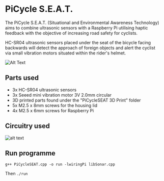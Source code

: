 # PiCycle S.E.A.T.
The PiCycle S.E.A.T. (Situational and Environmental Awareness Technology) aims to combine ultrasonic sensors with a Raspberry Pi utilising haptic feedback with the objective of increasing road safety for cyclists.

HC-SR04 ultrasonic sensors placed under the seat of the bicycle facing backwards will detect the approach of foreign objects and alert the cyclist via small vibration motors situated within the rider's helmet.

![Alt Text](https://media.giphy.com/media/4ZaTwU3GVlwwAR3EJX/giphy.gif)

## Parts used
- 3x HC-SR04 ultrasonic sensors
- 3x Seeed mini vibration motor 3V 2.0mm circular
- 3D printed parts found under the "PiCycleSEAT 3D Print" folder
- 5x M2.5 x 8mm screws for the housing lid
- 4x M2.5 x 6mm screws for Raspberry Pi

## Circuitry used
![alt text](https://github.com/tamercos/PiCycleSEAT/blob/master/Schematics/Circuit%20v1.2.PNG)

## Run programme
`g++ PiCycleSEAT.cpp -o run -lwiringPi libSonar.cpp`

Then `./run`
